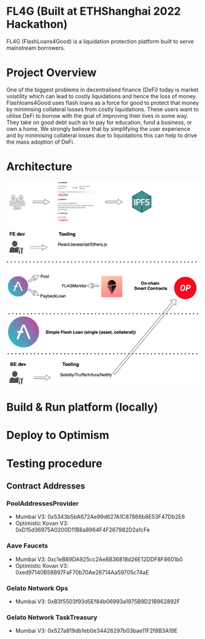 # FL4G (Built at ETHShanghai 2022 Hackathon)
FL4G (FlashLoans4Good) is a liquidation protection platform built to serve mainstream borrowers.  

# Project Overview
One of the biggest problems in decentralised finance (DeFi) today is market volatility which can lead to costly liquidations and hence the loss of money.
Flashloans4Good uses flash loans as a force for good to protect that money by minimising collateral losses from costly liquidations. These users want to utilise DeFi to borrow with the goal of improving their lives in some way. They take on good debt such as to pay for education, fund a business, or own a home.  We strongly believe that by simplifying the user experience and by minimising collateral losses due to liquidations this can help to drive the mass adoption of DeFi.  

# Architecture 
![Architecture Diagram](https://github.com/FlashLoans4Good/fl4g/blob/d69918d8d0ac19e09740d91d81f4c2af7784c37b/diagrams/architectureV2.0.jpeg)



# Build & Run platform (locally)

# Deploy to Optimism

# Testing procedure 

## Contract Addresses

### PoolAddressesProvider

- Mumbai V3: 0x5343b5bA672Ae99d627A1C87866b8E53F47Db2E6
- Optimistic Kovan V3: 0xD15d36975A0200D11B8a8964F4F267982D2a1cFe

### Aave Faucets

- Mumbai V3: 0xc1eB89DA925cc2Ae8B36818d26E12DDF8F8601b0
- Optimistic Kovan V3: 0xed97140B58B97FaF70b70Ae26714Aa59705c74aE

### Gelato Network Ops

- Mumbai V3: 0xB3f5503f93d5Ef84b06993a1975B9D21B962892F

### Gelato Network TaskTreasury
- Mumbai V3: 0x527a819db1eb0e34426297b03bae11F2f8B3A19E
